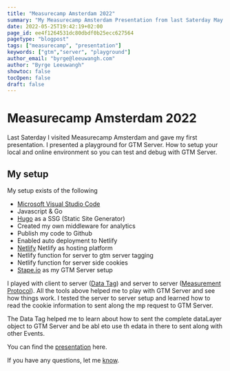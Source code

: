 ```yaml
---
title: "Measurecamp Amsterdam 2022"
summary: "My Measurecamp Amsterdam Presentation from last Saterday May 20th"
date: 2022-05-25T19:42:19+02:00
page_id: ee4f1264531dc80dbdf0b25ecc627564
pagetype: "blogpost"
tags: ["measurecamp", "presentation"]
keywords: ["gtm","server", "playground"]
author_email: "byrge@leeuwangh.com"
author: "Byrge Leeuwangh"
showtoc: false
tocOpen: false
draft: false
---
```


# Measurecamp Amsterdam 2022
Last Saterday I visited Measurecamp Amsterdam and gave my first presentation. I presented a playground for GTM Server. How to setup your local and online environment so you can test and debug with GTM Server.

## My setup
My setup exists of the following 

- [Microsoft Visual Studio Code](https://code.visualstudio.com/download/ "Microsoft Visual Studio Code Editor") 
- Javascript & Go
- [Hugo](https://gohugo.io/ "Hugo as a static site generator") as a SSG (Static Site Generator)
- Created my own middleware for analytics
- Publish my code to Github
- Enabled auto deployment to Netlify
- [Netlify](https://netlify.com "Netlify for Hugo hosting") Netlify as hosting platform
- Netlify function for server to gtm server tagging
- Netlify function for server side cookies
- [Stape.io](https://stape.io "GTM Server from Stape.io") as my GTM Server setup


I played with client to server ([Data Tag](https://stape.io/blog/sending-data-from-google-tag-manager-web-container-to-the-server-container "Data Tag from Stape.io")) and server to server ([Measurement Protocol](https://developers.google.com/analytics/devguides/collection/protocol/v1 "Measurement Protocol for Universal Analytics")). All the tools above helped me to play with GTM Server and see how things work. I tested the server to server setup and learned how to read the cookie information to sent along the mp request to GTM Server.

The Data Tag helped me to learn about how to sent the complete dataLayer object to GTM Server and be abl eto use th edata in there to sent along with other Events.

You can find the [presentation](/pdf/MeasureCamp_AMS_2022.pdf "MeasureCamp presentation") here. 

If you have any questions, let me [know](/contact "Contact Form").